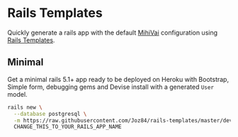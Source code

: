 # Rails Templates

Quickly generate a rails app with the default [MihiVai](https://www.mihivai.com) configuration
using [Rails Templates](http://guides.rubyonrails.org/rails_application_templates.html).


## Minimal

Get a minimal rails 5.1+ app ready to be deployed on Heroku with Bootstrap, Simple form, debugging gems and Devise install with a generated `User` model.

```bash
rails new \
  --database postgresql \
  -m https://raw.githubusercontent.com/Joz84/rails-templates/master/devise.rb \
  CHANGE_THIS_TO_YOUR_RAILS_APP_NAME
```
